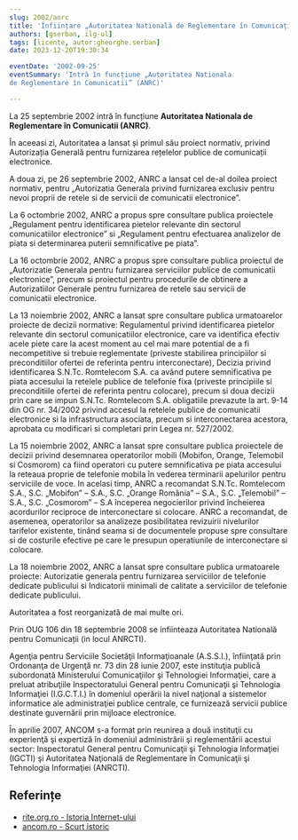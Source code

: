 ```yaml
---
slug: 2002/anrc
title: 'Înființare „Autoritatea Natională de Reglementare în Comunicații” (ANRC)'
authors: [gserban, ilg-ul]
tags: [licente, autor:gheorghe.serban]
date: 2023-12-20T19:30:34

eventDate: '2002-09-25'
eventSummary: 'Intră în funcțiune „Autoritatea Nationala
de Reglementare în Comunicatii” (ANRC)'

---
```


La 25 septembrie 2002 intră în funcțiune **Autoritatea Nationala
de Reglementare în Comunicatii (ANRC)**.

<!-- truncate -->

În aceeasi zi, Autoritatea a lansat și primul său proiect normativ,
privind Autorizația Generală pentru furnizarea rețelelor publice
de comunicații electronice.

A doua zi, pe 26 septembrie 2002, ANRC a lansat cel de-al doilea proiect
normativ, pentru „Autorizatia Generala privind furnizarea exclusiv pentru
nevoi proprii de retele si de servicii de comunicatii electronice”.

La 6 octombrie 2002, ANRC a propus spre consultare publica proiectele
„Regulament pentru identificarea pietelor relevante din sectorul
comunicatiilor electronice” si „Regulament pentru efectuarea analizelor
de piata si determinarea puterii semnificative pe piata”.

La 16 octombrie 2002, ANRC a propus spre consultare publica proiectul
de „Autorizatie Generala pentru furnizarea serviciilor publice de comunicatii
electronice”, precum si proiectul pentru procedurile de obtinere a
Autorizatiilor Generale pentru furnizarea de retele sau servicii
de comunicatii electronice.

La 13 noiembrie 2002, ANRC a lansat spre consultare publica urmatoarelor
proiecte de decizii normative: Regulamentul privind identificarea pietelor
relevante din sectorul comunicatiilor electronice, care va identifica
efectiv acele piete care la acest moment au cel mai mare potential de a
fi necompetitive si trebuie reglementate (priveste stabilirea principiilor
si preconditiilor ofertei de referinta pentru interconectare), Decizia
privind identificarea S.N.Tc. Romtelecom S.A. ca având putere semnificativa
pe piata accesului la retelele publice de telefonie fixa (priveste
principiile si preconditiile ofertei de referinta pentru colocare),
precum si doua decizii prin care se impun S.N.Tc. Romtelecom S.A.
obligatiile prevazute la art. 9-14 din OG nr. 34/2002 privind accesul
la retelele publice de comunicatii electronice si la infrastructura
asociata, precum si interconectarea acestora, aprobata cu modificari
si completari prin Legea nr. 527/2002.

La 15 noiembrie 2002, ANRC a lansat spre consultare publica proiectele
de decizii privind desemnarea operatorilor mobili (Mobifon, Orange,
Telemobil si Cosmorom) ca fiind operatori cu putere semnificativa pe
piata accesului la reteaua proprie de telefonie mobila în vederea
terminarii apelurilor pentru serviciile de voce. In acelasi timp,
ANRC a recomandat S.N.Tc. Romtelecom S.A., S.C. „Mobifon” – S.A.,
S.C. „Orange România” – S.A., S.C. „Telemobil” – S.A.,
S.C. „Cosmorom” – S.A începerea negocierilor privind încheierea
acordurilor reciproce de interconectare si colocare. ANRC a recomandat,
de asemenea, operatorilor sa analizeze posibilitatea revizuirii
nivelurilor tarifelor existente, tinând seama si de documentele
propuse spre consultare si de costurile efective pe care le presupun
operatiunile de interconectare si colocare.

La 18 noiembrie 2002, ANRC a lansat spre consultare publica
urmatoarele proiecte: Autorizatie generala pentru furnizarea
serviciilor de telefonie dedicate publicului si Indicatorii
minimali de calitate a serviciilor de telefonie dedicate publicului.

Autoritatea a fost reorganizată de mai multe ori.

Prin OUG 106 din 18 septembrie 2008 se infiinteaza Autoritatea Natională
pentru Comunicații (in locul ANRCTI).

Agenţia pentru Serviciile Societăţii Informaţioanale (A.S.S.I.),
înfiinţată prin Ordonanţa de Urgenţă nr. 73 din 28 iunie 2007,
este instituţia publică subordonată Ministerului Comunicaţiilor
şi Tehnologiei Informaţiei, care a preluat atribuţiile Inspectoratului
General pentru Comunicaţii şi Tehnologia Informaţiei (I.G.C.T.I.)
în domeniul operării la nivel naţional a sistemelor informatice
ale administraţiei publice centrale, ce furnizează servicii
publice destinate guvernării prin mijloace electronice.

În aprilie 2007, ANCOM s-a format prin reunirea a două instituţii
cu experienţă şi expertiză în domeniul administrării şi reglementării
acestui sector: Inspectoratul General pentru Comunicaţii şi
Tehnologia Informaţiei (IGCTI) şi Autoritatea Naţională de
Reglementare în Comunicaţii şi Tehnologia Informaţiei (ANRCTI).

## Referințe

- [rite.org.ro - Istoria Internet-ului](https://rite.org.ro/istoria-internetului/)
- [ancom.ro - Scurt istoric](https://www.ancom.ro/scurt-istoric_919)
